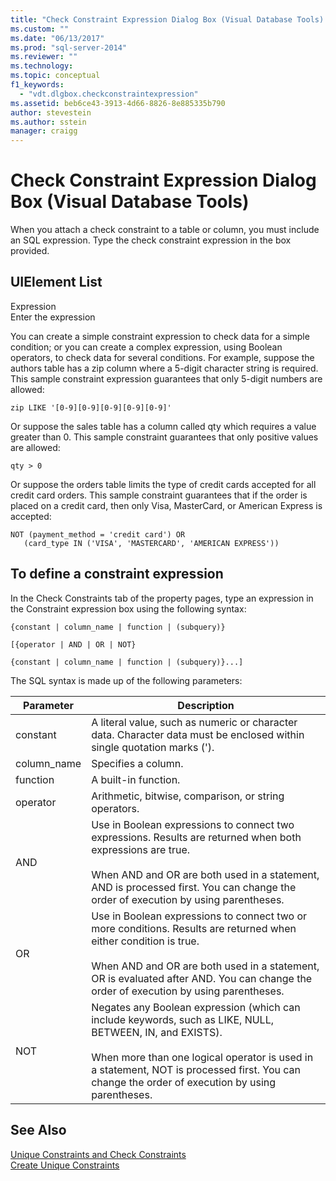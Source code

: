 ```yaml
---
title: "Check Constraint Expression Dialog Box (Visual Database Tools) | Microsoft Docs"
ms.custom: ""
ms.date: "06/13/2017"
ms.prod: "sql-server-2014"
ms.reviewer: ""
ms.technology:
ms.topic: conceptual
f1_keywords: 
  - "vdt.dlgbox.checkconstraintexpression"
ms.assetid: beb6ce43-3913-4d66-8826-8e885335b790
author: stevestein
ms.author: sstein
manager: craigg
---
```

# Check Constraint Expression Dialog Box (Visual Database Tools)
  When you attach a check constraint to a table or column, you must include an SQL expression. Type the check constraint expression in the box provided.  
  
## UIElement List  
 Expression  
 Enter the expression  
  
 You can create a simple constraint expression to check data for a simple condition; or you can create a complex expression, using Boolean operators, to check data for several conditions. For example, suppose the authors table has a zip column where a 5-digit character string is required. This sample constraint expression guarantees that only 5-digit numbers are allowed:  
  
```  
zip LIKE '[0-9][0-9][0-9][0-9][0-9]'  
```  
  
 Or suppose the sales table has a column called qty which requires a value greater than 0. This sample constraint guarantees that only positive values are allowed:  
  
```  
qty > 0  
```  
  
 Or suppose the orders table limits the type of credit cards accepted for all credit card orders. This sample constraint guarantees that if the order is placed on a credit card, then only Visa, MasterCard, or American Express is accepted:  
  
```  
NOT (payment_method = 'credit card') OR  
   (card_type IN ('VISA', 'MASTERCARD', 'AMERICAN EXPRESS'))  
```  
  
## To define a constraint expression  
 In the Check Constraints tab of the property pages, type an expression in the Constraint expression box using the following syntax:  
  
 `{constant | column_name | function | (subquery)}`  
  
 `[{operator | AND | OR | NOT}`  
  
 `{constant | column_name | function | (subquery)}...]`  
  
 The SQL syntax is made up of the following parameters:  
  
|Parameter|Description|  
|---------------|-----------------|  
|constant|A literal value, such as numeric or character data. Character data must be enclosed within single quotation marks (').|  
|column_name|Specifies a column.|  
|function|A built-in function.|  
|operator|Arithmetic, bitwise, comparison, or string operators.|  
|AND|Use in Boolean expressions to connect two expressions. Results are returned when both expressions are true.<br /><br /> When AND and OR are both used in a statement, AND is processed first. You can change the order of execution by using parentheses.|  
|OR|Use in Boolean expressions to connect two or more conditions. Results are returned when either condition is true.<br /><br /> When AND and OR are both used in a statement, OR is evaluated after AND. You can change the order of execution by using parentheses.|  
|NOT|Negates any Boolean expression (which can include keywords, such as LIKE, NULL, BETWEEN, IN, and EXISTS).<br /><br /> When more than one logical operator is used in a statement, NOT is processed first. You can change the order of execution by using parentheses.|  
  
## See Also  
 [Unique Constraints and Check Constraints](../../relational-databases/tables/unique-constraints-and-check-constraints.md)   
 [Create Unique Constraints](../../relational-databases/tables/create-unique-constraints.md)  
  
  
